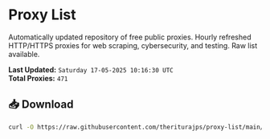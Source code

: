 # Proxy List

Automatically updated repository of free public proxies. Hourly refreshed HTTP/HTTPS proxies for web scraping, cybersecurity, and testing. Raw list available.

**Last Updated:** `Saturday 17-05-2025 10:16:30 UTC`  
**Total Proxies:** `471`

## 📥 Download
```bash
curl -O https://raw.githubusercontent.com/theriturajps/proxy-list/main/proxies.txt
